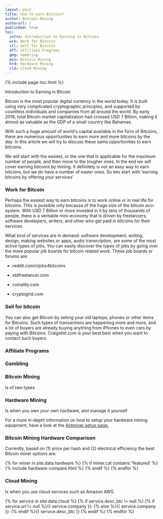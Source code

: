 ```yaml
---
layout: post
title: How to earn Bitcoin?
author: Bitcoin Mining
authorurl: /
published: true
toc:
  intro: Introduction to Earning in Bitcoin
  wrk: Work for Bitcoin
  sll: Sell for Bitcoin
  aff: Affiliate Programs
  gmg: Gambling
  min: Bitcoin Mining
  hrd: Hardware Mining
  cld: Cloud Mining
---
```


{% include page-toc.html %}

Introduction to Earning in Bitcoin   

Bitcoin is the most popular digital currency in the world today. It is built using very complicated cryptographic principles, and supported by countless individuals and companies from all around the world. By early 2016, total Bitcoin market capitalization had crossed USD 7 Billion, making it almost as valuable as the GDP of a small country like Bahamas. 

With such a huge amount of world's capital available in the form of Bitcoins, there are numerous opportunities to earn more and more bitcoins by the day. In this article we will try to discuss these same opportunities to earn bitcoins. 

We will start with the easiest, or the one that is applicable for the maximum number of people, and then move to the tougher ones. In the end we will cover earning bitcoins by mining. It definitely is not an easy way to earn bitcoins, but we do have a number of easier ones. So lets start with 'earning bitcoins by offering your services'

<h3 id="wrk">Work for Bitcoin</h3>

Perhaps the easiest way to earn bitcoins is to work online or in real life for bitcoins. THis is possible only because of the huge size of the bitcoin eco-system. With USD 7 Billion or more invested in it by tens of thousands of people, there is a veritable mini-economy that is driven by freelancers, software developers, writers, and other who get paid in bitcoins for their services. 

What kind of services are in demand: software development, writing, design, making websites or apps, audio transcription, are some of the most active types of jobs. You can easily discover the types of jobs by going over the more popular job boards for bitcoin related work. These job boards or forums are:

* reddit.com/r/jobs4bitcoins

* xbtfreelancer.com

* coinality.com

* cryptogrid.com



<h3 id="sll">Sell for bitcoin</h3>

You can also get Bitcoin by selling your old laptops, phones or other items for Bitcoins. Such types of transactions are happening more and more, and a lot of buyers are already buying anything from iPhones to even cars by paying with Bitcoins. Craigslist.com is your best best when you want to contact such buyers. 

<h3 id='aff'> Affiliate Programs</h3>


<h3 id='gmg'> Gambling </h3>



<h3 id="min">Bitcoin Mining</h3>

Is of two types

<h3 id="hrd">Hardware Mining</h3>
Is when you own your own hardware, and manage it yourself

For a more in-depth information on how to setup your hardware mining equipment, have a look at the <a href="/antminer-s3-bitcoin-miner-setup/">Antminer setup page.</a> 

### Bitcoin Mining Hardware Comparison

Currently, based on (1) price per hash and (2) electrical efficiency the best Bitcoin miner options are: 

<div class="hardware-comparison">
{% for miner in site.data.hardware %}
{% if miner.cat contains 'featured' %}
{% include hardware-compare.html %}
{% endif %}
{% endfor %}
</div>


<h3 id="clf">Cloud Mining</h3>
Is when you use cloud services such as Amazon AWS. 

{% for service in site.data.cloud %} 
{% if service.desc_btc != null %}
{% if service.url != null %}{{ service.company }}: {% else %}{{ service.company }}: {% endif %}{{ service.desc_btc }}
{% endif %} {% endfor %}


